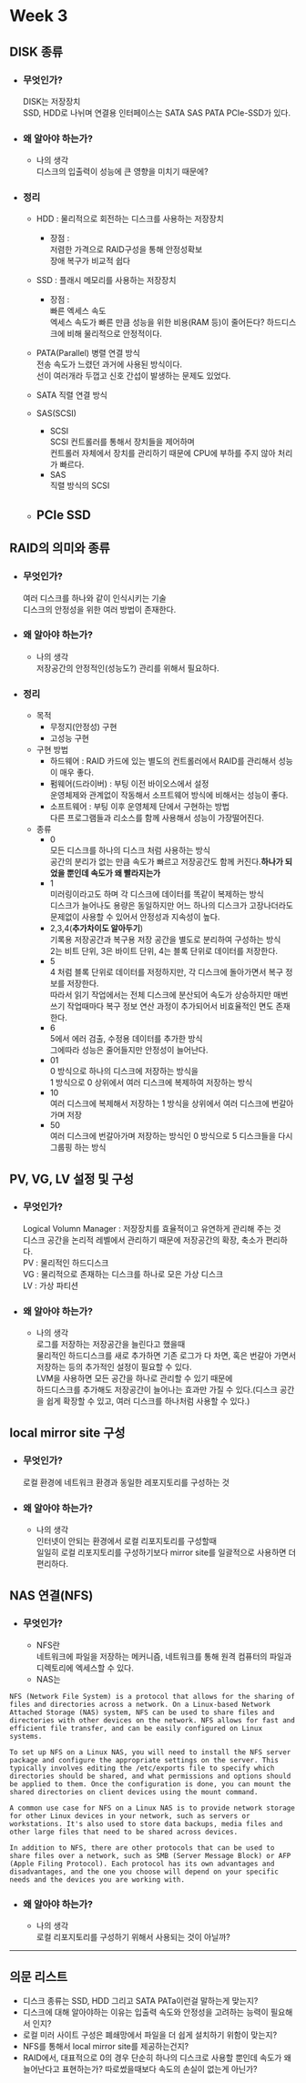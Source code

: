 # Week 3

## DISK 종류
- ### 무엇인가?
    DISK는 저장장치  
    SSD, HDD로 나뉘며 연결용 인터페이스는 SATA SAS PATA PCIe-SSD가 있다.  
- ### 왜 알아야 하는가?
    - 나의 생각  
    디스크의 입출력이 성능에 큰 영향을 미치기 때문에?  

- ### 정리
    - HDD : 물리적으로 회전하는 디스크를 사용하는 저장장치  
        - 장점 :  
        저렴한 가격으로 RAID구성을 통해 안정성확보  
        장애 복구가 비교적 쉽다  
        
    - SSD : 플래시 메모리를 사용하는 저장장치  
        - 장점 :  
        빠른 엑세스 속도  
        엑세스 속도가 빠른 만큼 성능을 위한 비용(RAM 등)이 줄어든다?
        하드디스크에 비해 물리적으로 안정적이다.  
    
    - PATA(Parallel) 병렬 연결 방식  
    전송 속도가 느렸던 과거에 사용된 방식이다.  
    선이 여러개라 두껍고 신호 간섭이 발생하는 문제도 있었다.  

    - SATA 직렬 연결 방식  

    - SAS(SCSI)  
        - SCSI  
        SCSI 컨트롤러를 통해서 장치들을 제어하며  
        컨트롤러 자체에서 장치를 관리하기 때문에 CPU에 부하를 주지 않아 처리가 빠르다.  
        - SAS  
        직렬 방식의 SCSI  
    - PCIe SSD
        - 


## RAID의 의미와 종류
- ### 무엇인가?
    여러 디스크를 하나와 같이 인식시키는 기술  
    디스크의 안정성을 위한 여러 방법이 존재한다.
- ### 왜 알아야 하는가?
    - 나의 생각  
    저장공간의 안정적인(성능도?) 관리를 위해서 필요하다.  
- ### 정리
    - 목적  
        - 무정지(안정성) 구현
        - 고성능 구현
    - 구현 방법  
        - 하드웨어 : RAID 카드에 있는 별도의 컨트롤러에서 RAID를 관리해서 성능이 매우 좋다.  
        - 펌웨어(드라이버) : 부팅 이전 바이오스에서 설정  
        운영체제와 관계없이 작동해서 소프트웨어 방식에 비해서는 성능이 좋다.
        - 소프트웨어 : 부팅 이후 운영체제 단에서 구현하는 방법   
        다른 프로그램들과 리소스를 함께 사용해서 성능이 가장떨어진다.
    - 종류
        - 0  
        모든 디스크를 하나의 디스크 처럼 사용하는 방식  
        공간의 분리가 없는 만큼 속도가 빠르고 저장공간도 함께 커진다.**하나가 되었을 뿐인데 속도가 왜 빨라지는가**  
        - 1  
        미러링이라고도 하며 각 디스크에 데이터를 똑같이 복제하는 방식  
        디스크가 늘어나도 용량은 동일하지만 어느 하나의 디스크가 고장나더라도 문제없이 사용할 수 있어서 안정성과 지속성이 높다.
        - 2,3,4(**추가차이도 알아두기**)  
        기록용 저장공간과 복구용 저장 공간을 별도로 분리하여 구성하는 방식  
        2는 비트 단위, 3은 바이트 단위, 4는 블록 단위로 데이터를 저장한다.  
        - 5  
        4 처럼 블록 단위로 데이터를 저정하지만, 각 디스크에 돌아가면서 복구 정보를 저장한다.  
        따라서 읽기 작업에서는 전체 디스크에 분산되어 속도가 상승하지만 매번 쓰기 작업때마다 복구 정보 연산 과정이 추가되어서 비효율적인 면도 존재한다.
        - 6  
        5에서 에러 검출, 수정용 데이터를 추가한 방식  
        그에따라 성능은 줄어들지만 안정성이 늘어난다.  
        - 01  
        0 방식으로 하나의 디스크에 저장하는 방식을  
        1 방식으로 0 상위에서 여러 디스크에 복제하여 저장하는 방식  
        - 10  
        여러 디스크에 복제해서 저장하는 1 방식을 상위에서 여러 디스크에 번갈아 가며 저장
        - 50  
        여러 디스크에 번갈아가며 저장하는 방식인 0 방식으로 5 디스크들을 다시 그룹핑 하는 방식

    
## PV, VG, LV 설정 및 구성
- ### 무엇인가?  
    Logical Volumn Manager : 저장장치를 효율적이고 유연하게 관리해 주는 것  
    디스크 공간을 논리적 레벨에서 관리하기 때문에 저장공간의 확장, 축소가 편리하다.  
    PV : 물리적인 하드디스크  
    VG : 물리적으로 존재하는 디스크를 하나로 모은 가상 디스크  
    LV : 가상 파티션
- ### 왜 알아야 하는가?
    - 나의 생각  
    로그를 저장하는 저장공간을 늘린다고 했을때  
    물리적인 하드디스크를 새로 추가하면 기존 로그가 다 차면, 혹은 번갈아 가면서 저장하는 등의 추가적인 설정이 필요할 수 있다.   
    LVM을 사용하면 모든 공간을 하나로 관리할 수 있기 때문에  
    하드디스크를 추가해도 저장공간이 늘어나는 효과만 가질 수 있다.(디스크 공간을 쉽게 확장할 수 있고, 여러 디스크를 하나처럼 사용할 수 있다.)  

## local mirror site 구성
- ### 무엇인가?  
    로컬 환경에 네트워크 환경과 동일한 레포지토리를 구성하는 것
- ### 왜 알아야 하는가?
    - 나의 생각  
    인터넷이 안되는 환경에서 로컬 리포지토리를 구성할때  
    일일히 로컬 리포지토리를 구성하기보다 mirror site를 일괄적으로 사용하면 더 편리하다.  

## NAS 연결(NFS)
- ### 무엇인가?  
    - NFS란  
    네트워크에 파일을 저장하는 메커니즘, 네트워크를 통해 원격 컴퓨터의 파일과 디렉토리에 엑세스할 수 있다.  
    - NAS는  
```
NFS (Network File System) is a protocol that allows for the sharing of files and directories across a network. On a Linux-based Network Attached Storage (NAS) system, NFS can be used to share files and directories with other devices on the network. NFS allows for fast and efficient file transfer, and can be easily configured on Linux systems.

To set up NFS on a Linux NAS, you will need to install the NFS server package and configure the appropriate settings on the server. This typically involves editing the /etc/exports file to specify which directories should be shared, and what permissions and options should be applied to them. Once the configuration is done, you can mount the shared directories on client devices using the mount command.

A common use case for NFS on a Linux NAS is to provide network storage for other Linux devices in your network, such as servers or workstations. It's also used to store data backups, media files and other large files that need to be shared across devices.

In addition to NFS, there are other protocols that can be used to share files over a network, such as SMB (Server Message Block) or AFP (Apple Filing Protocol). Each protocol has its own advantages and disadvantages, and the one you choose will depend on your specific needs and the devices you are working with.
```
- ### 왜 알아야 하는가?
    - 나의 생각  
    로컬 리포지토리를 구성하기 위해서 사용되는 것이 아닐까?  
--- 

## 의문 리스트
- 디스크 종류는 SSD, HDD 그리고 SATA PATa이런걸 말하는게 맞는지?
- 디스크에 대해 알아야하는 이유는 입출력 속도와 안정성을 고려하는 능력이 필요해서 인지? 
- 로컬 미러 사이트 구성은 폐쇄망에서 파일을 더 쉽게 설치하기 위함이 맞는지?
- NFS를 통해서 local mirror site를 제공하는건지?
- RAID에서, 대표적으로 0의 경우 단순히 하나의 디스크로 사용할 뿐인데 속도가 왜 늘어난다고 표현하는가? 따로썼을때보다 속도의 손실이 없는게 아닌가?